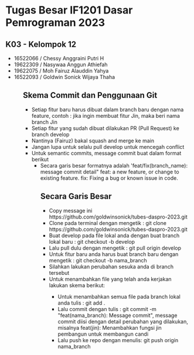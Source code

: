 <h1>Tugas Besar IF1201 Dasar Pemrograman 2023</h1>

<h2>K03 - Kelompok 12</h2>
<ul>
<li> 16522066 / Chessy Anggraini Putri H
<li> 19622309 / Nasywaa Anggun Athiefah
<li> 19622075 / Moh Fairuz Alauddin Yahya
<li> 16522093 / Goldwin Sonick Wijaya Thaha
<ul>

<h2>Skema Commit dan Penggunaan Git</h2>
<ul>
<li> Setiap fitur baru harus dibuat dalam branch baru dengan nama feature,
  contoh : jika ingin membuat fitur Jin, maka beri nama branch Jin
<li> Setiap fitur yang sudah dibuat dilakukan PR (Pull Request) ke branch develop
<li> Nantinya (Fairuz) bakal squash and merge ke main
<li> Jangan lupa untuk selalu pull develop untuk mencegah conflict
<li> Untuk semantic commits, message commit buat dalam format berikut 
<ul>
    <li> Secara garis besar formatnya adalah 'feat/fix(branch_name): message commit detail"
        feat: a new feature, or change to existing feature.
        fix: Fixing a bug or known issue in code.
<ul>
</ul>

<h2>Secara Garis Besar</h2>  
<ul>
<li> Copy message ini https://github.com/goldwinsonick/tubes-daspro-2023.git</li>
<li> Clone pada terminal dengan mengetik : git clone https://github.com/goldwinsonick/tubes-daspro-2023.git</li>
<li> Buat develop pada file lokal anda dengan buat branch lokal baru : git checkout -b develop</li>
<li> Lalu pull dulu dengan mengetik : git pull origin develop</li>
<li> Untuk fitur baru anda harus buat branch baru dengan mengetik : git checkout -b nama_branch </li>
<li> Silahkan lakukan perubahan sesuka anda di branch tersebut</li>
<li> Untuk menambahkan file yang telah anda kerjakan lakukan skema berikut: </li>
<ul>
    <li> Untuk menambahkan semua file pada branch lokal anda tulis : git add . </li>
    <li> Lalu commit dengan tulis : git commit -m "feat(nama_branch): Message commit", message commit diisi dengan detail    perubahan yang dilakukan, misalnya feat(jin): Menambahkan fungsi jin pembangun untuk membangun candi</li>
    <li> Lalu push ke repo dengan menulis: git push origin nama_branch</li>
<ul>
</ul>
